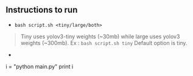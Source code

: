 ## Instructions to run
- `bash script.sh <tiny/large/both>`
> Tiny uses yolov3-tiny weights (~30mb) while large uses yolov3 weights (~300mb).
Ex : `bash script.sh tiny` 
Default option is tiny.
- ```python
i = "python main.py"
print i
 ```
